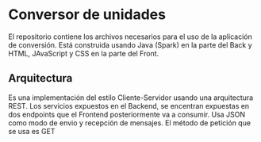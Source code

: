 # Conversor de unidades

El repositorio contiene los archivos necesarios para el uso de la aplicación de conversión. Está construida usando Java (Spark) en la parte del Back y HTML, JAvaScript y CSS en la parte del Front. 

## Arquitectura

Es una implementación del estilo Cliente-Servidor usando una arquitectura REST. Los servicios expuestos en el Backend, se encentran expuestas en dos endpoints que el Frontend posteriormente va a consumir. Usa JSON como modo de envio y recepción de mensajes. El método de petición que se usa es GET 
